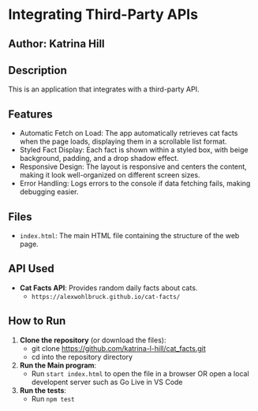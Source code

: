 # Integrating Third-Party APIs

## Author: Katrina Hill

## Description
This is an application that integrates with a third-party API.

## Features
- Automatic Fetch on Load: The app automatically retrieves cat facts when the page loads, displaying them in a scrollable list format.
- Styled Fact Display: Each fact is shown within a styled box, with beige background, padding, and a drop shadow effect.
- Responsive Design: The layout is responsive and centers the content, making it look well-organized on different screen sizes.
- Error Handling: Logs errors to the console if data fetching fails, making debugging easier.

## Files
- `index.html`: The main HTML file containing the structure of the web page.

## API Used
- **Cat Facts API**: Provides random daily facts about cats.
    - `https://alexwohlbruck.github.io/cat-facts/`

## How to Run
1. **Clone the repository** (or download the files):
   - git clone https://github.com/katrina-l-hill/cat_facts.git
   - cd into the repository directory
2. **Run the Main program**:
   - Run `start index.html` to open the file in a browser OR open a local developent server such as Go Live in VS Code
3. **Run the tests**:
   - Run `npm test`
